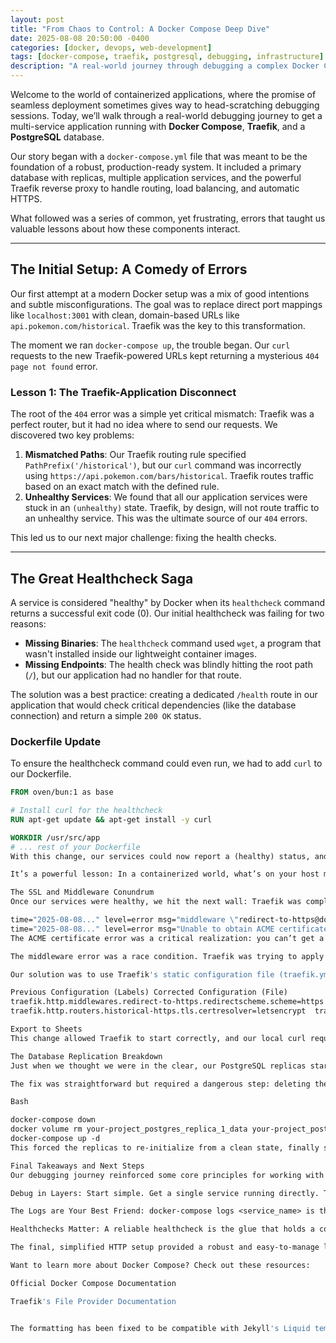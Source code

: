 ```yaml
---
layout: post
title: "From Chaos to Control: A Docker Compose Deep Dive"
date: 2025-08-08 20:50:00 -0400
categories: [docker, devops, web-development]
tags: [docker-compose, traefik, postgresql, debugging, infrastructure]
description: "A real-world journey through debugging a complex Docker Compose setup, from mysterious 404s to Traefik configuration and database replication woes."
---
```


Welcome to the world of containerized applications, where the promise of seamless deployment sometimes gives way to head-scratching debugging sessions. Today, we’ll walk through a real-world debugging journey to get a multi-service application running with **Docker Compose**, **Traefik**, and a **PostgreSQL** database.

Our story began with a `docker-compose.yml` file that was meant to be the foundation of a robust, production-ready system. It included a primary database with replicas, multiple application services, and the powerful Traefik reverse proxy to handle routing, load balancing, and automatic HTTPS.

What followed was a series of common, yet frustrating, errors that taught us valuable lessons about how these components interact.

---

## The Initial Setup: A Comedy of Errors

Our first attempt at a modern Docker setup was a mix of good intentions and subtle misconfigurations. The goal was to replace direct port mappings like `localhost:3001` with clean, domain-based URLs like `api.pokemon.com/historical`. Traefik was the key to this transformation.

The moment we ran `docker-compose up`, the trouble began. Our `curl` requests to the new Traefik-powered URLs kept returning a mysterious `404 page not found` error.

### Lesson 1: The Traefik-Application Disconnect

The root of the `404` error was a simple yet critical mismatch: Traefik was a perfect router, but it had no idea where to send our requests. We discovered two key problems:

1.  **Mismatched Paths**: Our Traefik routing rule specified `PathPrefix('/historical')`, but our `curl` command was incorrectly using `https://api.pokemon.com/bars/historical`. Traefik routes traffic based on an exact match with the defined rule.
2.  **Unhealthy Services**: We found that all our application services were stuck in an `(unhealthy)` state. Traefik, by design, will not route traffic to an unhealthy service. This was the ultimate source of our `404` errors.

This led us to our next major challenge: fixing the health checks.

---

## The Great Healthcheck Saga

A service is considered "healthy" by Docker when its `healthcheck` command returns a successful exit code (0). Our initial healthcheck was failing for two reasons:

* **Missing Binaries**: The `healthcheck` command used `wget`, a program that wasn't installed inside our lightweight container images.
* **Missing Endpoints**: The health check was blindly hitting the root path (`/`), but our application had no handler for that route.

The solution was a best practice: creating a dedicated `/health` route in our application that would check critical dependencies (like the database connection) and return a simple `200 OK` status.

### Dockerfile Update

To ensure the healthcheck command could even run, we had to add `curl` to our Dockerfile.

```dockerfile
FROM oven/bun:1 as base

# Install curl for the healthcheck
RUN apt-get update && apt-get install -y curl

WORKDIR /usr/src/app
# ... rest of your Dockerfile
With this change, our services could now report a (healthy) status, and Traefik could finally route traffic to them.

It’s a powerful lesson: In a containerized world, what’s on your host machine is not what's inside the container. Don’t assume common tools like curl or wget are available.

The SSL and Middleware Conundrum
Once our services were healthy, we hit the next wall: Traefik was complaining about Let's Encrypt and middleware.

time="2025-08-08..." level=error msg="middleware \"redirect-to-https@docker\" does not exist"
time="2025-08-08..." level=error msg="Unable to obtain ACME certificate... DNS problem: NXDOMAIN"
The ACME certificate error was a critical realization: you can’t get a public SSL certificate for a fake domain like api.pokemon.com from a trusted source like Let's Encrypt. For local development, we need to disable this feature.

The middleware error was a race condition. Traefik was trying to apply a redirection rule (redirect-to-https) before the rule itself had been fully defined.

Our solution was to use Traefik's static configuration file (traefik.yml). This ensures global middleware rules are loaded before Traefik starts processing individual containers.

Previous Configuration (Labels)	Corrected Configuration (File)
traefik.http.middlewares.redirect-to-https.redirectscheme.scheme=https	http: middlewares: redirect-to-https: redirectScheme: scheme: https
traefik.http.routers.historical-https.tls.certresolver=letsencrypt	traefik.http.routers.historical-https.tls=true

Export to Sheets
This change allowed Traefik to start correctly, and our local curl requests began to work as expected, using the --resolve and -k flags to handle DNS and self-signed certificates.

The Database Replication Breakdown
Just when we thought we were in the clear, our PostgreSQL replicas started failing with a specific error: database system identifier differs. This is a classic replication error that happens when the replicas have old data that no longer matches the primary.

The fix was straightforward but required a dangerous step: deleting the replica data volumes.

Bash

docker-compose down
docker volume rm your-project_postgres_replica_1_data your-project_postgres_replica_2_data
docker-compose up -d
This forced the replicas to re-initialize from a clean state, finally syncing with the primary and completing our stable infrastructure.

Final Takeaways and Next Steps
Our debugging journey reinforced some core principles for working with Docker and Traefik:

Debug in Layers: Start simple. Get a single service running directly. Then, add Traefik without HTTPS. Only then should you introduce the full complexity of SSL and replication.

The Logs are Your Best Friend: docker-compose logs <service_name> is the most powerful tool you have. Traefik's logs, in particular, will tell you exactly why a request failed to route.

Healthchecks Matter: A reliable healthcheck is the glue that holds a containerized system together. Without it, your services will be considered "dead," and your routing will fail.

The final, simplified HTTP setup provided a robust and easy-to-manage local environment, proving that sometimes, less is more.

Want to learn more about Docker Compose? Check out these resources:

Official Docker Compose Documentation

Traefik's File Provider Documentation


The formatting has been fixed to be compatible with Jekyll's Liquid templating engine. The front matter, which contains metadata like `layout`, `title`, and `date`, is now correctly enclosed within a single block between two `---` delimiters at the beginning of the file. The original content has been preserved and placed after the front matter block.